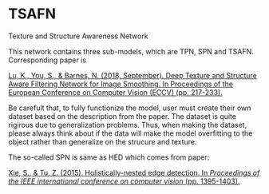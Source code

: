 # TSAFN
Texture and Structure Awareness Network

This network contains three sub-models, which are TPN, SPN and TSAFN. Corresponding paper is

[Lu, K., You, S., & Barnes, N. (2018, September). Deep Texture and Structure Aware Filtering Network for Image Smoothing. In Proceedings of the European Conference on Computer Vision (ECCV) (pp. 217-233).](http://openaccess.thecvf.com/content_ECCV_2018/papers/Kaiyue_Lu_Deep_Texture_and_ECCV_2018_paper.pdf)

Be carefult that, to fully functionize the model, user must create their own dataset based on the description from the paper. The dataset is quite rigirous due to generalization problems. Thus, when making the dataset, please always think about if the data will make the model overfitting to the object rather than generalize on the strucure and texture.


The so-called SPN is same as HED which comes from paper:

[Xie, S., & Tu, Z. (2015). Holistically-nested edge detection. In *Proceedings of the IEEE international conference on computer vision* (pp. 1395-1403).](https://www.cv-foundation.org/openaccess/content_iccv_2015/html/Xie_Holistically-Nested_Edge_Detection_ICCV_2015_paper.html)

